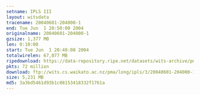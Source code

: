 ```yaml
---
setname: IPLS III
layout: witsdata
tracename: 20040601-204000-1
end: Tue Jun  1 20:50:00 2004
originalname: 20040601-204000-1
gzsize: 1,377 MB
len: 0:10:00
start: Tue Jun  1 20:40:00 2004
totalwirelen: 67,077 MB
ripedownload: https://data-repository.ripe.net/datasets/wits-archive/pma/long/ipls/3/20040601-204000-1.gz
pkts: 72 million
download: ftp://wits.cs.waikato.ac.nz/pma/long/ipls/3/20040601-204000-1.gz
size: 5,231 MB
md5: 3a3bd5461d93b1c08153418332f1761a
---
```

